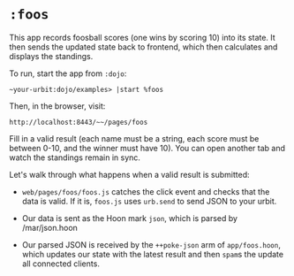 # `:foos`

This app records foosball scores (one wins by scoring 10) into its state. It
then sends the updated state back to frontend, which then calculates and
displays the standings.

To run, start the app from `:dojo`:

    ~your-urbit:dojo/examples> |start %foos

Then, in the browser, visit:

    http://localhost:8443/~~/pages/foos

Fill in a valid result (each name must be a string, each score must be between
0-10, and the winner must have 10). You can open another tab and watch the
standings remain in sync.

Let's walk through what happens when a valid result is submitted:

* `web/pages/foos/foos.js` catches the click event and checks that the data
is valid. If it is, `foos.js` uses `urb.send` to send JSON to your urbit.

* Our data is sent as the Hoon mark `json`, which is parsed by /mar/json.hoon

* Our parsed JSON is received by the `++poke-json` arm of
`app/foos.hoon`, which updates our state with the latest result and
then `spam`s the update all connected clients.
